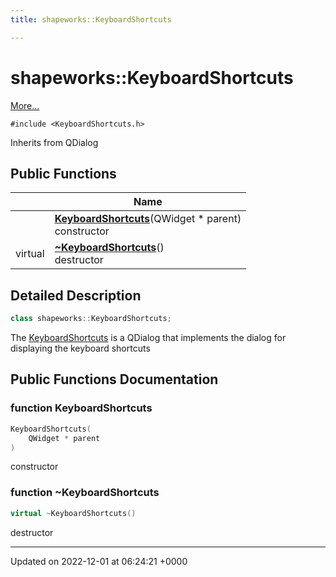 ```yaml
---
title: shapeworks::KeyboardShortcuts

---
```


# shapeworks::KeyboardShortcuts



 [More...](#detailed-description)


`#include <KeyboardShortcuts.h>`

Inherits from QDialog

## Public Functions

|                | Name           |
| -------------- | -------------- |
| | **[KeyboardShortcuts](../Classes/classshapeworks_1_1KeyboardShortcuts.md#function-keyboardshortcuts)**(QWidget * parent)<br>constructor  |
| virtual | **[~KeyboardShortcuts](../Classes/classshapeworks_1_1KeyboardShortcuts.md#function-~keyboardshortcuts)**()<br>destructor  |

## Detailed Description

```cpp
class shapeworks::KeyboardShortcuts;
```


The [KeyboardShortcuts](../Classes/classshapeworks_1_1KeyboardShortcuts.md) is a QDialog that implements the dialog for displaying the keyboard shortcuts 

## Public Functions Documentation

### function KeyboardShortcuts

```cpp
KeyboardShortcuts(
    QWidget * parent
)
```

constructor 

### function ~KeyboardShortcuts

```cpp
virtual ~KeyboardShortcuts()
```

destructor 

-------------------------------

Updated on 2022-12-01 at 06:24:21 +0000